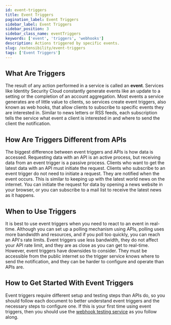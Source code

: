```yaml
---
id: event-triggers
title: Event Triggers
pagination_label: Event Triggers
sidebar_label: Event Triggers
sidebar_position: 3
sidebar_class_name: eventTriggers
keywords: ['event', 'triggers', 'webhooks']
description: Actions triggered by specific events.
slug: /extensibility/event-triggers
tags: ['Event Triggers']
---
```


## What Are Triggers

The result of any action performed in a service is called an **event**. Services like Identity Security Cloud constantly generate events like an update to a setting or the completion of an account aggregation. Most events a service generates are of little value to clients, so services create event triggers, also known as web hooks, that allow clients to subscribe to specific events they are interested in. Similar to news letters or RSS feeds, each subscription tells the service what event a client is interested in and where to send the client the notification.

## How Are Triggers Different from APIs

The biggest difference between event triggers and APIs is how data is accessed. Requesting data with an API is an active process, but receiving data from an event trigger is a passive process. Clients who want to get the latest data with an API must initiate the request. Clients who subscribe to an event trigger do not need to initiate a request. They are notified when the event occurs. This is similar to keeping up with the latest world news on the internet. You can initiate the request for data by opening a news website in your browser, or you can subscribe to a mail list to receive the latest news as it happens.

## When to Use Triggers

It is best to use event triggers when you need to react to an event in real-time. Although you can set up a polling mechanism using APIs, polling uses more bandwidth and resources, and if you poll too quickly, you can reach an API's rate limits. Event triggers use less bandwidth, they do not affect your API rate limit, and they are as close as you can get to real-time. However, event triggers have downsides to consider. They must be accessible from the public internet so the trigger service knows where to send the notification, and they can be harder to configure and operate than APIs are.

## How to Get Started With Event Triggers

Event triggers require different setup and testing steps than APIs do, so you should follow each document to better understand event triggers and the necessary steps to configure one. If this is your first time using event triggers, then you should use the [webhook testing service](./preparing-a-subscriber-service.md#webhook-testing-service) as you follow along.
